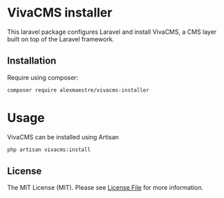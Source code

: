# VivaCMS installer

This laravel package configures Laravel and install VivaCMS, a CMS layer built on top of the Laravel framework. 

## Installation

Require using composer:

```bash
composer require alexmaestre/vivacms-installer
```

# Usage

VivaCMS can be installed using Artisan

```bash
php artisan vivacms:install
```

## License

The MIT License (MIT). Please see [License File](LICENSE.md) for more information.
